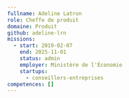 ```yaml
---
fullname: Adeline Latron
role: Cheffe de produit
domaine: Produit
github: adeline-lrn
missions:
  - start: 2019-02-07
    end: 2025-11-01
    status: admin
    employer: Ministère de l'Économie
    startups:
      - conseillers-entreprises
competences: []
---
```

